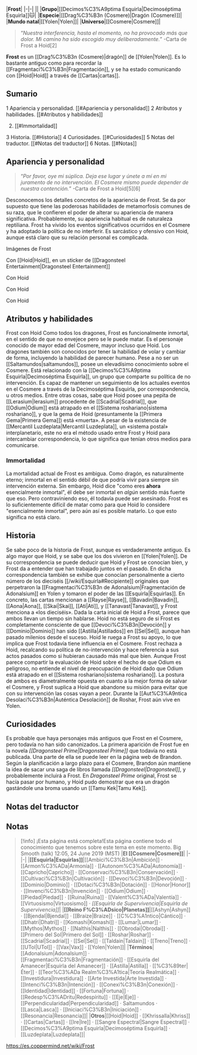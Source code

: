 

|**Frost**|
|-|-|
||
|**Grupo**|[[Decimos%C3%A9ptima Esquirla\|Decimoséptima Esquirla]]🐱︎|
|**Especie**|[[Drag%C3%B3n (Cosmere)\|Dragón (Cosmere)]]|
|**Mundo natal**|[[Yolen\|Yolen]]|
|**Universo**|[[Cosmere\|Cosmere]]|

>“*Nuestra interferencia, hasta el momento, no ha provocado más que dolor. Mi camino ha sido escogido muy deliberadamente.*”
\-Carta de Frost a Hoid[2]


**Frost** es un [[Drag%C3%B3n (Cosmere)\|dragón]] de [[Yolen\|Yolen]]. Es lo bastante antiguo como para recordar la [[Fragmentaci%C3%B3n\|Fragmentación]], y se ha estado comunicando con [[Hoid\|Hoid]] a través de [[Cartas\|cartas]].

## Sumario

1 Apariencia y personalidad. [[#Apariencia y personalidad]] 
2 Atributos y habilidades. [[#Atributos y habilidades]] 

2. [[#Immortalidad]] 


3 Historia. [[#Historia]] 
4 Curiosidades. [[#Curiosidades]] 
5 Notas del traductor. [[#Notas del traductor]] 
6 Notas. [[#Notas]] 


## Apariencia y personalidad
>“*Por favor, oye mi súplica. Deja ese lugar y únete a mí en mi juramento de no intervención. El Cosmere mismo puede depender de nuestra contención.*”
\-Carta de Frost a Hoid[5][6]


Desconocemos los detalles concretos de la apariencia de Frost. Se da por supuesto que tiene las poderosas habilidades de metamorfosis comunes de su raza, que le confieren el poder de alterar su apariencia de manera significativa. Probablemente, su apariencia habitual es de naturaleza reptiliana.
Frost ha vivido los eventos significativos ocurridos en el Cosmere y ha adoptado la política de no interferir. Es sarcástico y ofensivo con Hoid, aunque está claro que su relación personal es complicada.


Imágenes de Frost



 Con [[Hoid\|Hoid]], en un sticker de [[Dragonsteel Entertainment\|Dragonsteel Entertainment]]





 Con Hoid





 Con Hoid





 Con Hoid



## Atributos y habilidades
  Frost con Hoid
Como todos los dragones, Frost es funcionalmente inmortal, en el sentido de que no envejece pero se le puede matar. Es el personaje conocido de mayor edad del Cosmere, mayor incluso que Hoid.
Los dragones también son conocidos por tener la habilidad de volar y cambiar de forma, incluyendo la habilidad de parecer humano.
Pese a no ser un [[Saltamundos\|saltamundos]], posee un elevadísimo conocimiento sobre el Cosmere. Está relacionado con la [[Decimos%C3%A9ptima Esquirla\|Decimoséptima Esquirla]], un grupo que comparte su política de no intervención. Es capaz de mantener un seguimiento de los actuales eventos en el Cosmere a través de la Decimoséptima Esquirla, por correspondencia, u otros medios. Entre otras cosas, sabe que Hoid posee una pepita de [[Lerasium\|lerasium]] procedente de [[Scadrial\|Scadrial]], que [[Odium\|Odium]] está atrapado en el [[Sistema roshariano\|sistema roshariano]], y que la gema de Hoid (presuntamente la [[Primera Gema\|Primera Gema]]) está «muerta». A pesar de la existencia de [[Mercantil Luzdeplata\|Mercantil Luzdeplata]], un «sistema postal» interplanetario, este no era el método usado entre Frost y Hoid para intercambiar correspondencia, lo que significa que tenían otros medios para comunicarse.

### Immortalidad
La mortalidad actual de Frost es ambigua. Como dragón, es naturalmente eterno; inmortal en el sentido débil de que podría vivir para siempre sin intervención externa. Sin embargo, Hoid dice "como eres **ahora** esencialmente inmortal",  él debe ser inmortal en *algún* sentido más fuerte que eso. Pero contraviniendo eso, él todavía puede ser asesinado. Frost es lo suficientemente difícil de matar como para que Hoid lo considere "esencialmente inmortal", pero aún así es posible matarlo. Lo que esto significa no está claro.

## Historia
Se sabe poco de la historia de Frost, aunque es verdaderamente antiguo. Es algo mayor que Hoid, y se sabe que los dos vivieron en [[Yolen\|Yolen]]. De su correspondencia se puede deducir que Hoid y Frost se conocían bien, y Frost da a entender que han trabajado juntos en el pasado. En dicha correspondencia también se exhibe que conocían personalmente a cierto número de los dieciséis [[/wiki/Esquirla#Recipiente]] originales que perpetraron la [[Fragmentaci%C3%B3n de Adonalsium\|Fragmentación de Adonalsium]] en Yolen y tomaron el poder de las [[Esquirla\|Esquirlas]]. En concreto, las cartas mencionan a [[Rayse\|Rayse]], [[Bavadin\|Bavadin]], [[Aona\|Aona]], [[Skai\|Skai]], [[Ati\|Ati]], y [[Tanavast\|Tanavast]], y Frost menciona a «los dieciséis».
Dada la carta inicial de Hoid a Frost, parece que ambos llevan un tiempo sin hablarse. Hoid no está seguro de si Frost es completamente consciente de que [[Devoci%C3%B3n\|Devoción]] y [[Dominio\|Dominio]] han sido [[Astilla\|Astillados]] en [[Sel\|Sel]], aunque han pasado milenios desde el suceso. Hoid le ruega a Frost su apoyo, lo que implica que Frost todavía tiene influencia en el Cosmere. Frost rechaza a Hoid, recalcando su política de no-intervención y hace referencia a sus actos pasados como si hubieran causado más mal que bien. Aunque Frost parece compartir la evaluación de Hoid sobre el hecho de que Odium es peligroso, no entiende el nivel de preocupación de Hoid dado que Odium está atrapado en el [[Sistema roshariano\|sistema roshariano]]. La postura de ambos es diametralmente opuesta en cuanto a la mejor forma de salvar el Cosmere, y Frost suplica a Hoid que abandone su misión para evitar que con su intervención las cosas vayan a peor.
Durante la [[Aut%C3%A9ntica Desolaci%C3%B3n\|Auténtica Desolación]] de Roshar, Frost aún vive en Yolen.

## Curiosidades
Es probable que haya personajes más antiguos que Frost en el Cosmere, pero todavía no han sido canonizados.
La primera aparición de Frost fue en la novela *[[Dragonsteel Prime\|Dragonsteel Prime]]* que todavía no está publicada. Una parte de ella se puede leer  en la página web de Brandon. Según la planificación a largo plazo para el Cosmere, Brandon aún mantiene la idea de sacar una saga de libros llamada *[[Dragonsteel\|Dragonsteel]]*, y probablemente incluirá a Frost.
En *Dragonsteel Prime* original, Frost se hacía pasar por humano, y Hoid pudo demostrar que era un dragón gastándole una broma usando un [[Tamu Kek\|Tamu Kek]].
## Notas del traductor

## Notas

> [!info] ¡Esta página está completa!Esta página contiene todo el conocimiento que tenemos sobre este tema en este momento.
Big Smooth (talk) 12:05, 24 June 2019 (MST)
|**El [[Cosmere\|Cosmere]]**|
|-|-|
|**[[Esquirla\|Esquirlas]]**|[[Ambici%C3%B3n\|Ambición]] · [[Armon%C3%ADa\|Armonía]] · [[Autonom%C3%ADa\|Autonomía]] · [[Capricho\|Capricho]] · [[Conservaci%C3%B3n\|Conservación]] · [[Cultivaci%C3%B3n\|Cultivación]] · [[Devoci%C3%B3n\|Devoción]] · [[Dominio\|Dominio]] · [[Dotaci%C3%B3n\|Dotación]] · [[Honor\|Honor]] · [[Invenci%C3%B3n\|Invención]] · [[Odium\|Odium]] · [[Piedad\|Piedad]] · [[Ruina\|Ruina]] · [[Valent%C3%ADa\|Valentía]] · [[Virtuosismo\|Virtuosismo]] · *[[Esquirla de Supervivencia\|Esquirla de Supervivencia]]*|
|**[[Reino F%C3%ADsico\|Planetas]]**|[[Ashyn\|Ashyn]] · [[Bjendal\|Bjendal]] · [[Braize\|Braize]] · [[C%C3%A1ntico\|Cántico]] · [[Dhatri\|Dhatri]] · [[Komashi\|Komashi]] · [[Lumar\|Lumar]] · [[Mythos\|Mythos]] · [[Nalthis\|Nalthis]] · [[Obrodai\|Obrodai]] · [[Primero del Sol\|Primero del Sol]] · [[Roshar\|Roshar]] · [[Scadrial\|Scadrial]] · [[Sel\|Sel]] · [[Taldain\|Taldain]] · [[Treno\|Treno]] · [[UTol\|UTol]] · [[Vax\|Vax]] · [[Yolen\|Yolen]]|
|**Términos**|[[Adonalsium\|Adonalsium]] · [[Fragmentaci%C3%B3n\|Fragmentación]] · [[Esquirla del Amanecer\|Esquirla del Amanecer]] · [[Astilla\|Astilla]] · [[%C3%89ter\|Éter]] · [[Teor%C3%ADa Realm%C3%A1tica\|Teoría Realmática]] · [[Investidura\|Investidura]] · [[Arte Investida\|Arte Investida]] · [[Intenci%C3%B3n\|Intención]] · [[Conexi%C3%B3n\|Conexión]] · [[Identidad\|Identidad]] · [[Fortuna\|Fortuna]] · [[Redesp%C3%ADritu\|Redespíritu]] · [[Eje\|Eje]] · [[Perpendicularidad\|Perpendicularidad]] · Saltamundos · [[Lasca\|Lasca]] · [[Iniciaci%C3%B3n\|Iniciación]] · [[Resonancia\|Resonancia]]|
|**Otros**|[[Hoid\|Hoid]] · [[Khrissalla\|Khriss]] · [[Cartas\|Cartas]] · [[Ire\|Ire]] · [[Sangre Espectral\|Sangre Espectral]] · [[Decimos%C3%A9ptima Esquirla\|Decimoséptima Esquirla]] · [[Luzdeplata\|Luzdeplata]]|



https://es.coppermind.net/wiki/Frost